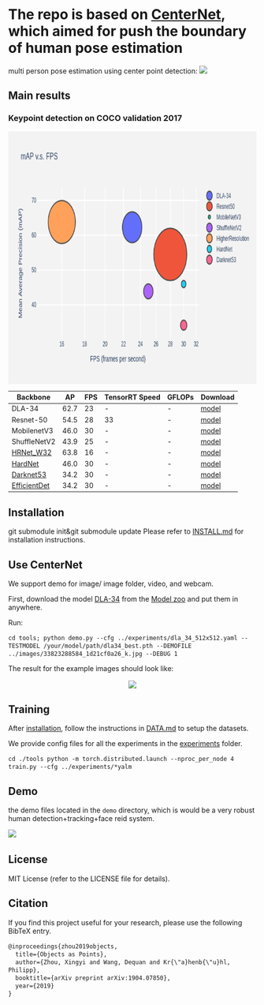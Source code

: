 # The repo is based on [CenterNet](https://arxiv.org/abs/1904.07850), which aimed for push the boundary of human pose estimation
multi person pose estimation using center point detection:
![](readme/fig2.png)

## Main results

### Keypoint detection on COCO validation 2017
<p align="center"> <img src='readme/performance.png' align="center" height="512px"></p>

| Backbone     |  AP       |  FPS         | TensorRT Speed | GFLOPs |Download |
|--------------|-----------|--------------|----------|----------|----------|
|DLA-34        | 62.7      |    23      |  - |  - |[model](https://drive.google.com/open?id=1IahJ3vpjTVu1p-Okf6lcn-bM7fVKNg6N)  |
|Resnet-50     | 54.5     |    28      |  33 |  - |[model](https://drive.google.com/open?id=1oBgWrfigo2fGtpQJXQ0stADTgVFxPWGq)  |
|MobilenetV3   | 46.0      |    30      |  - |  - |[model](https://drive.google.com/open?id=1snJnADAD1NUzyO1QXCftuZu1rsr8095G)  |
|ShuffleNetV2  | 43.9      |    25      |  - |  - |[model](https://drive.google.com/open?id=1FK7YQzCB6mLcb0v4SOmlqtRJfA-PQSvN)  |
|[HRNet_W32](https://drive.google.com/open?id=1mJoK7KEx35Wgf6uAZ-Ez5IwAeOk1RYw0)| 63.8 |    16      |  - |  - |[model](https://drive.google.com/open?id=1X0yxGeeNsD4VwU2caDo-BaH_MoCAnU_J)  |
|[HardNet](https://github.com/PingoLH/FCHarDNet)| 46.0    |    30        | -  |  - |[model](https://drive.google.com/open?id=1CFc_qAAT4NFfrAG8JOxRVG8CAw9ySuYp)  |
|[Darknet53]()| 34.2    |    30        | -  |  - |[model](https://drive.google.com/open?id=1S8spP_QKHqIYmWpfF9Bb4-4OoUXIOnkh)  |
|[EfficientDet]()| 34.2    |    30        | -  |  - |[model](https://drive.google.com/open?id=1S8spP_QKHqIYmWpfF9Bb4-4OoUXIOnkh)  |

## Installation

git submodule init&git submodule update
Please refer to [INSTALL.md](readme/INSTALL.md) for installation instructions.

## Use CenterNet

We support demo for image/ image folder, video, and webcam. 

First, download the model [DLA-34](https://drive.google.com/open?id=1OkHjjViB0dzbuicdtIam-YcoT0sYpmjP)
from the [Model zoo](https://drive.google.com/open?id=1UG2l8XtjOfBtG_GLpSdxlWS2wxFR8hQF) and put them in anywhere.

Run:
    
~~~
cd tools; python demo.py --cfg ../experiments/dla_34_512x512.yaml --TESTMODEL /your/model/path/dla34_best.pth --DEMOFILE ../images/33823288584_1d21cf0a26_k.jpg --DEBUG 1
~~~
The result for the example images should look like:
<p align="center"> <img src='readme/multi_pose_screenshot_27.11.2019.png' align="center" height="512px"></p>

## Training

After [installation](readme/INSTALL.md), follow the instructions in [DATA.md](readme/DATA.md) to setup the datasets.

We provide config files for all the experiments in the [experiments](experiments) folder.

```
cd ./tools python -m torch.distributed.launch --nproc_per_node 4 train.py --cfg ../experiments/*yalm
```

## Demo

the demo files located in the `demo` directory, which is would be a very robust human detection+tracking+face reid system.

<p align="left">
<img src="./readme/demo.gif", width="720">
</p>

## License

MIT License (refer to the LICENSE file for details).

## Citation

If you find this project useful for your research, please use the following BibTeX entry.

    @inproceedings{zhou2019objects,
      title={Objects as Points},
      author={Zhou, Xingyi and Wang, Dequan and Kr{\"a}henb{\"u}hl, Philipp},
      booktitle={arXiv preprint arXiv:1904.07850},
      year={2019}
    }
